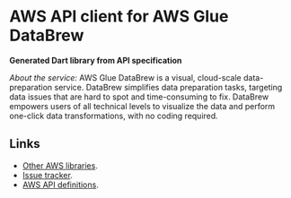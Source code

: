 # AWS API client for AWS Glue DataBrew

**Generated Dart library from API specification**

*About the service:*
AWS Glue DataBrew is a visual, cloud-scale data-preparation service.
DataBrew simplifies data preparation tasks, targeting data issues that are
hard to spot and time-consuming to fix. DataBrew empowers users of all
technical levels to visualize the data and perform one-click data
transformations, with no coding required.

## Links

- [Other AWS libraries](https://github.com/agilord/aws_client/tree/master/generated).
- [Issue tracker](https://github.com/agilord/aws_client/issues).
- [AWS API definitions](https://github.com/aws/aws-sdk-js/tree/master/apis).
